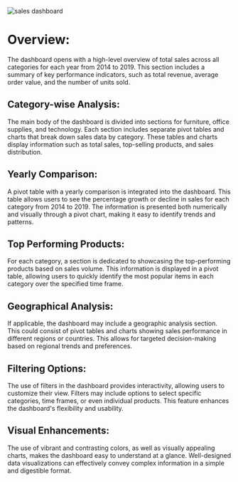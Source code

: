 ![sales dashboard](https://github.com/waleedmohamed98/Waleed/assets/143836003/aa6b2de7-b7ed-4440-9bd8-3e958f6f5364)
#  Overview:
The dashboard opens with a high-level overview of total sales across all categories for each year from 2014 to 2019. This section includes a summary of key performance indicators, such as total revenue, average order value, and the number of units sold.

## Category-wise Analysis:
The main body of the dashboard is divided into sections for furniture, office supplies, and technology. Each section includes separate pivot tables and charts that break down sales data by category. These tables and charts display information such as total sales, top-selling products, and sales distribution.

## Yearly Comparison:
A pivot table with a yearly comparison is integrated into the dashboard. This table allows users to see the percentage growth or decline in sales for each category from 2014 to 2019. The information is presented both numerically and visually through a pivot chart, making it easy to identify trends and patterns.

## Top Performing Products:
For each category, a section is dedicated to showcasing the top-performing products based on sales volume. This information is displayed in a pivot table, allowing users to quickly identify the most popular items in each category over the specified time frame.

## Geographical Analysis:
If applicable, the dashboard may include a geographic analysis section. This could consist of pivot tables and charts showing sales performance in different regions or countries. This allows for targeted decision-making based on regional trends and preferences.

## Filtering Options:
The use of filters in the dashboard provides interactivity, allowing users to customize their view. Filters may include options to select specific categories, time frames, or even individual products. This feature enhances the dashboard's flexibility and usability.

## Visual Enhancements:
The use of vibrant and contrasting colors, as well as visually appealing charts, makes the dashboard easy to understand at a glance. Well-designed data visualizations can effectively convey complex information in a simple and digestible format.
